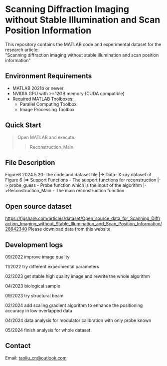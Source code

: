 
Scanning Diffraction Imaging without Stable Illumination and Scan Position Information  
====================================================================================
This repository contains the MATLAB code and experimental dataset for the research article:  
"Scanning diffraction imaging without stable illumination and scan position information"  

Environment Requirements 
---------------------------  
- MATLAB 2021b or newer  
- NVIDIA GPU with >=12GB memory (CUDA compatible)  
- Required MATLAB Toolboxes:  
  * Parallel Computing Toolbox  
  * Image Processing Toolbox 

Quick Start
---------------------------  
> Open MATLAB and execute:  
>> Reconstruction_Main  

File Description
---------------------------  
Figure6 2024.5.20- the code and dataset file
|-> Data- X-ray dataset of Figure 6
|=> Support Functions - The support functions for reconstruction
|-> probe_guess - Probe function which is the input of  the algorithm
|->Reconstruction_Main - The main reconstruction function

Open source dataset
--------------------------- 
https://figshare.com/articles/dataset/Open_source_data_for_Scanning_Diffraction_Imaging_without_Stable_Illumination_and_Scan_Position_Information/28642340
Please download data from this website

Development logs
---------------------------  
09/2022 improve image quality

11/2022 try different experimental parameters

02/2023 get stable high quality image and rewrite the whole algorithm

04/2023 biological sample

09/2023 try structural beam

02/2024 add scaling gradient algorithm to enhance the positioning accuracy in low overlapped data

04/2024 data analysis for modulator calibration with only probe known

05/2024 finish analysis for whole dataset


Contact
---------------------------  
Email: taoliu_cn@outlook.com
